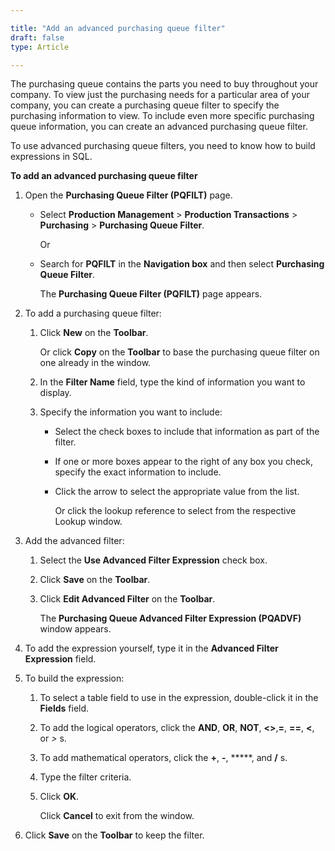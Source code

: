 ```yaml
---

title: "Add an advanced purchasing queue filter"
draft: false
type: Article

---
```


The purchasing queue contains the parts you need to buy throughout your company. To view just the purchasing needs for a particular area of your company, you can create a purchasing queue filter to specify the purchasing information to view. To include even more specific purchasing queue information, you can create an advanced purchasing queue filter.

To use advanced purchasing queue filters, you need to know how to build expressions in SQL.

**To add an advanced purchasing queue filter**

1. Open the **Purchasing Queue Filter (PQFILT)** page.

    - Select **Production Management** > **Production Transactions** > **Purchasing** > **Purchasing Queue Filter**.

        Or

    - Search for **PQFILT** in the **Navigation box** and then select **Purchasing Queue Filter**.

      The **Purchasing Queue Filter (PQFILT)** page appears.

2. To add a purchasing queue filter:

    1. Click **New** on the **Toolbar**.

        Or click **Copy** on the **Toolbar** to base the purchasing queue filter on one already in the window.

    2. In the **Filter Name** field, type the kind of information you want to display.

    3. Specify the information you want to include:

         - Select the check boxes to include that information as part of the filter.

         - If one or more boxes appear to the right of any box you check, specify the exact information to include.

         - Click the arrow to select the appropriate value from the list.

            Or click the lookup reference to select from the respective Lookup window.

3. Add the advanced filter:

    1. Select the **Use Advanced Filter Expression** check box.

    2. Click **Save** on the **Toolbar**.

    3. Click **Edit Advanced Filter** on the **Toolbar**.

        The **Purchasing Queue Advanced Filter Expression (PQADVF)** window appears.

4. To add the expression yourself, type it in the **Advanced Filter Expression** field.

5. To build the expression:

    1. To select a table field to use in the expression, double-click it in the **Fields** field.

    1. To add the logical operators, click the **AND**, **OR**, **NOT**, **<>**,**=**, **==**, **<**, or *>* s.

    2. To add mathematical operators, click the **+**, **-**, *****, and **/** s.

    3. Type the filter criteria.

    4. Click **OK**.

        Click **Cancel** to exit from the window.

6. Click **Save** on the **Toolbar** to keep the filter.

​